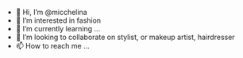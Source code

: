 - 👋 Hi, I’m @micchelina
- 👀 I’m interested in fashion
- 🌱 I’m currently learning ...
- 💞️ I’m looking to collaborate on stylist, or makeup artist, hairdresser
- 📫 How to reach me ...

<!---
micchelina/micchelina is a ✨ special ✨ repository because its `README.md` (this file) appears on your GitHub profile.
You can click the Preview link to take a look at your changes.
--->
